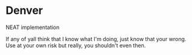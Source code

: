 # Denver
NEAT implementation

If any of yall think that I know what I'm doing, just know that your wrong. Use at your own risk but really, 
you shouldn't even then.
